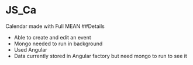 # JS_Ca
Calendar made with Full MEAN
##Details
* Able to create and edit an event
* Mongo needed to run in background
* Used Angular
* Data currently stored in Angular factory but need mongo to run to see it